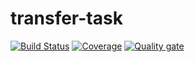 # transfer-task

[![Build Status](https://travis-ci.org/Platon42/transfer-task.svg?branch=master)](https://travis-ci.org/Platon42/transfer-task)
[![Coverage](https://sonarcloud.io/api/project_badges/measure?project=Platon42_transfer-task2&metric=coverage)](https://sonarcloud.io/dashboard?id=Platon42_transfer-task2)
[![Quality gate](https://sonarcloud.io/api/project_badges/quality_gate?project=Platon42_transfer-task2)](https://sonarcloud.io/dashboard?id=Platon42_transfer-task2)
